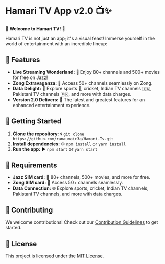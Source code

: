 # Hamari TV App v2.0 📺✨

🌟 **Welcome to Hamari TV!** 🌟

Hamari TV is not just an app; it's a visual feast! Immerse yourself in the world of entertainment with an incredible lineup:

## 🚀 Features

- **Live Streaming Wonderland:** 🎉 Enjoy 80+ channels and 500+ movies for free on Jazz!
- **Zong Extravaganza:** 🚀 Access 50+ channels seamlessly on Zong.
- **Data Delight:** 📱 Explore sports 🏏, cricket, Indian TV channels 🇮🇳, Pakistani TV channels 🇵🇰, and more with data charges.
- **Version 2.0 Delivers:** 🌈 The latest and greatest features for an enhanced entertainment experience.

## 🌈 Getting Started

1. **Clone the repository:** 🌀 `git clone https://github.com/ranaumair3a/Hamari-Tv.git`
2. **Install dependencies:** ⚙️ `npm install` or `yarn install`
3. **Run the app:** ▶️ `npm start` or `yarn start`

## 🎯 Requirements

- **Jazz SIM card:** 📡 80+ channels, 500+ movies, and more for free.
- **Zong SIM card:** 📶 Access 50+ channels seamlessly.
- **Data Connection:** 🌐 Explore sports, cricket, Indian TV channels, Pakistani TV channels, and more with data charges.

## 🤝 Contributing

We welcome contributions! Check out our [Contribution Guidelines](CONTRIBUTING.md) to get started.

## 📄 License

This project is licensed under the [MIT License](LICENSE).
